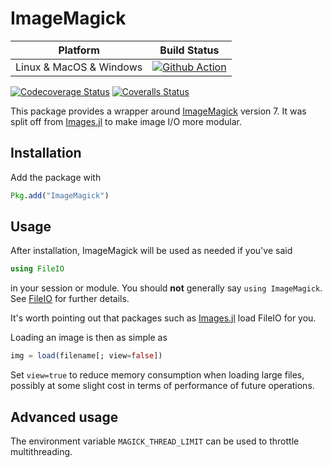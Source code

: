 # ImageMagick

| **Platform**                                                               | **Build Status**                                                                                |
|:-------------------------------------------------------------------------------:|:-----------------------------------------------------------------------------------------------:|
| Linux & MacOS & Windows | [![Github Action][github-action-img]][github-action-url] |

[![Codecoverage Status][codecov-img]][codecov-url] [![Coveralls Status][coveralls-img]][coveralls-url]

This package provides a wrapper around
[ImageMagick](http://www.imagemagick.org/) version 7.  It was split off from
[Images.jl](https://github.com/timholy/Images.jl) to make image I/O more
modular.

## Installation

Add the package with

```julia
Pkg.add("ImageMagick")
```

## Usage

After installation, ImageMagick will be used as needed if you've said

```julia
using FileIO
```

in your session or module. You should **not** generally say `using
ImageMagick`.  See [FileIO](https://github.com/JuliaIO/FileIO.jl) for
further details.

It's worth pointing out that packages such as [Images.jl](https://github.com/JuliaImages/Images.jl) load FileIO for you.

Loading an image is then as simple as

```julia
img = load(filename[; view=false])
```

Set `view=true` to reduce memory consumption when loading large files, possibly
at some slight cost in terms of performance of future operations.

## Advanced usage

The environment variable `MAGICK_THREAD_LIMIT` can be used to throttle multithreading.

[github-action-img]: https://github.com/JuliaIO/ImageMagick.jl/actions/workflows/CI.yml/badge.svg
[github-action-url]: https://github.com/JuliaIO/ImageMagick.jl/actions/workflows/CI.yml

[cirrus-img]: https://api.cirrus-ci.com/github/JuliaIO/ImageMagick.jl.svg
[cirrus-url]: https://cirrus-ci.com/github/JuliaIO/ImageMagick.jl

[codecov-img]: https://codecov.io/gh/JuliaIO/ImageMagick.jl/branch/master/graph/badge.svg
[codecov-url]: https://codecov.io/gh/JuliaIO/ImageMagick.jl

[coveralls-img]: https://coveralls.io/repos/github/JuliaIO/ImageMagick.jl/badge.svg?branch=master
[coveralls-url]: https://coveralls.io/github/JuliaIO/ImageMagick.jl?branch=master
